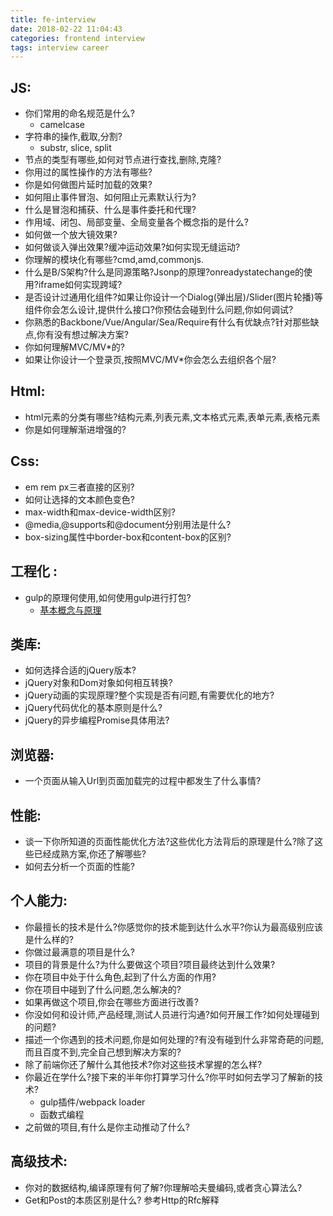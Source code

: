 ```yaml
---
title: fe-interview
date: 2018-02-22 11:04:43
categories: frontend interview 
tags: interview career
---
```


## JS:

- 你们常用的命名规范是什么?
  - camelcase
- 字符串的操作,截取,分割?
  - substr, slice, split
- 节点的类型有哪些,如何对节点进行查找,删除,克隆?
- 你用过的属性操作的方法有哪些?
- 你是如何做图片延时加载的效果?
- 如何阻止事件冒泡、如何阻止元素默认行为?
- 什么是冒泡和捕获、什么是事件委托和代理?
- 作用域、闭包、局部变量、全局变量各个概念指的是什么?
- 如何做一个放大镜效果?
- 如何做谈入弹出效果?缓冲运动效果?如何实现无缝运动?
- 你理解的模块化有哪些?cmd,amd,commonjs.
- 什么是B/S架构?什么是同源策略?Jsonp的原理?onreadystatechange的使用?iframe如何实现跨域?
- 是否设计过通用化组件?如果让你设计一个Dialog(弹出层)/Slider(图片轮播)等组件你会怎么设计,提供什么接口?你预估会碰到什么问题,你如何调试?
- 你熟悉的Backbone/Vue/Angular/Sea/Require有什么有优缺点?针对那些缺点,你有没有想过解决方案?
- 你如何理解MVC/MV*的?
- 如果让你设计一个登录页,按照MVC/MV*你会怎么去组织各个层?

## Html:

- html元素的分类有哪些?结构元素,列表元素,文本格式元素,表单元素,表格元素
- 你是如何理解渐进增强的?

## Css:

- em rem px三者直接的区别?
- 如何让选择的文本颜色变色?
- max-width和max-device-width区别?
- @media,@supports和@document分别用法是什么?
- box-sizing属性中border-box和content-box的区别?

## 工程化 :

- gulp的原理何使用,如何使用gulp进行打包?
  - [基本概念与原理](https://segmentfault.com/a/1190000008513154#articleHeader4)

## 类库:

- 如何选择合适的jQuery版本?
- jQuery对象和Dom对象如何相互转换?
- jQuery动画的实现原理?整个实现是否有问题,有需要优化的地方?
- jQuery代码优化的基本原则是什么?
- jQuery的异步编程Promise具体用法?

## 浏览器:

- 一个页面从输入Url到页面加载完的过程中都发生了什么事情?

## 性能:

- 谈一下你所知道的页面性能优化方法?这些优化方法背后的原理是什么?除了这些已经成熟方案,你还了解哪些?
- 如何去分析一个页面的性能?

## 个人能力:

- 你最擅长的技术是什么?你感觉你的技术能到达什么水平?你认为最高级别应该是什么样的?
- 你做过最满意的项目是什么?
- 项目的背景是什么?为什么要做这个项目?项目最终达到什么效果?
- 你在项目中处于什么角色,起到了什么方面的作用?
- 你在项目中碰到了什么问题,怎么解决的?
- 如果再做这个项目,你会在哪些方面进行改善?
- 你没如何和设计师,产品经理,测试人员进行沟通?如何开展工作?如何处理碰到的问题?
- 描述一个你遇到的技术问题,你是如何处理的?有没有碰到什么非常奇葩的问题,而且百度不到,完全自己想到解决方案的?
- 除了前端你还了解什么其他技术?你对这些技术掌握的怎么样?
- 你最近在学什么?接下来的半年你打算学习什么?你平时如何去学习了解新的技术?
  - gulp插件/webpack loader
  - 函数式编程
- 之前做的项目,有什么是你主动推动了什么?

## 高级技术:

- 你对的数据结构,编译原理有何了解?你理解哈夫曼编码,或者贪心算法么?
- Get和Post的本质区别是什么? 参考Http的Rfc解释
